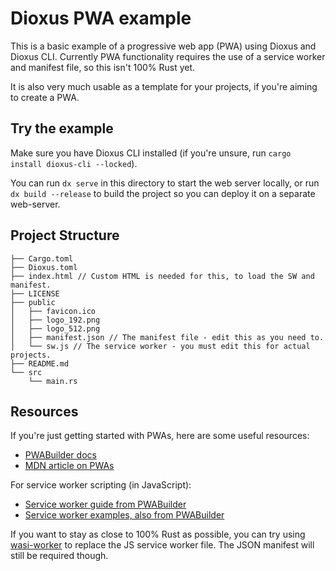 # Dioxus PWA example

This is a basic example of a progressive web app (PWA) using Dioxus and Dioxus CLI.
Currently PWA functionality requires the use of a service worker and manifest file, so this isn't 100% Rust yet.

It is also very much usable as a template for your projects, if you're aiming to create a PWA.

## Try the example

Make sure you have Dioxus CLI installed (if you're unsure, run `cargo install dioxus-cli --locked`).

You can run `dx serve` in this directory to start the web server locally, or run
`dx build --release` to build the project so you can deploy it on a separate web-server.

## Project Structure

```
├── Cargo.toml
├── Dioxus.toml
├── index.html // Custom HTML is needed for this, to load the SW and manifest.
├── LICENSE
├── public
│   ├── favicon.ico
│   ├── logo_192.png
│   ├── logo_512.png
│   ├── manifest.json // The manifest file - edit this as you need to.
│   └── sw.js // The service worker - you must edit this for actual projects.
├── README.md
└── src
    └── main.rs
```

## Resources

If you're just getting started with PWAs, here are some useful resources:

- [PWABuilder docs](https://docs.pwabuilder.com/#/)
- [MDN article on PWAs](https://developer.mozilla.org/en-US/docs/Web/Progressive_web_apps)

For service worker scripting (in JavaScript):

- [Service worker guide from PWABuilder](https://docs.pwabuilder.com/#/home/sw-intro)
- [Service worker examples, also from PWABuilder](https://github.com/pwa-builder/pwabuilder-serviceworkers)

If you want to stay as close to 100% Rust as possible, you can try using [wasi-worker](https://github.com/dunnock/wasi-worker) to replace the JS service worker file. The JSON manifest will still be required though.
